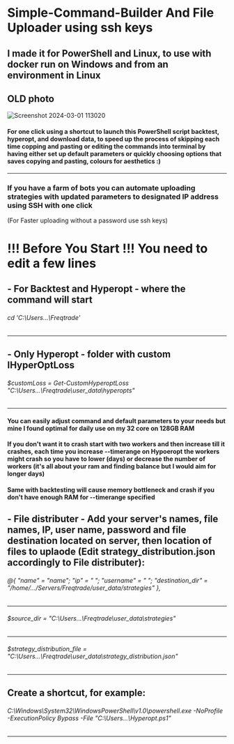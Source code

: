 # Simple-Command-Builder And File Uploader using ssh keys
## I made it for PowerShell and Linux, to use with docker run on Windows and from an environment in Linux
## OLD photo
![Screenshot 2024-03-01 113020](https://github.com/Danson77/Simple-Command-Builder/assets/19780111/8baabd79-c786-4477-9ab0-a7dc855c5db5)
#### For one click using a shortcut to launch this PowerShell script backtest, hyperopt, and download data, to speed up the process of skipping each time copping and pasting or editing the commands into terminal by having either set up default parameters or quickly choosing options that saves copying and pasting, colours for aesthetics :)
-----------------------------------------------------------------------------------------
### If you have a farm of bots you can automate uploading strategies with updated parameters to designated IP address using SSH with one click
(For Faster uploading without a password use ssh keys)


# !!! Before You Start !!! You need to edit a few lines

## - For Backtest and Hyperopt - where the command will start
###### cd 'C:\Users\...\Freqtrade'
-----------------------------------------------------------------------------------------
## - Only Hyperopt - folder with custom IHyperOptLoss
###### $customLoss = Get-CustomHyperoptLoss "C:\Users\...\Freqtrade\user_data\hyperopts"
-----------------------------------------------------------------------------------------
#### You can easily adjust command and default parameters to your needs but mine I found optimal for daily use on my 32 core on 128GB RAM
#### If you don't want it to crash start with two workers and then increase till it crashes, each time you increase --timerange on Hypoeropt the workers might crash so you have to lower (days) or decrease the number of workers (it's all about your ram and finding balance but I would aim for longer days)
#### Same with backtesting will cause memory bottleneck and crash if you don't have enough RAM for --timerange specified

## - File distributer - Add your server's names, file names, IP, user name, password and file destination located on server, then location of files to uplaode (Edit strategy_distribution.json accordingly to File distributer):

###### @{ "name" = "name"; "ip" = "       "; "username" = "          "; "destination_dir" = "/home/.../Servers/Freqtrade/user_data/strategies" },
-----------------------------------------------------------------------------------------
###### $source_dir = "C:\Users\...\Freqtrade\user_data\strategies"
-----------------------------------------------------------------------------------------
###### $strategy_distribution_file = "C:\Users\...\Freqtrade\user_data\strategy_distribution.json"
-----------------------------------------------------------------------------------------

## Create a shortcut, for example:
###### C:\Windows\System32\WindowsPowerShell\v1.0\powershell.exe -NoProfile -ExecutionPolicy Bypass -File "C:\Users\...\Hyperopt.ps1"
-----------------------------------------------------------------------------------------
